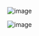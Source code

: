 ![image](https://github.com/dig-ie/trilha-react-gitFind/assets/101150281/1b91fa04-9b55-40b3-ba5f-cad01be5dde8)

![image](https://github.com/dig-ie/trilha-react-gitFind/assets/101150281/3c69754e-bde8-4f87-be83-2c0e030155ca)
